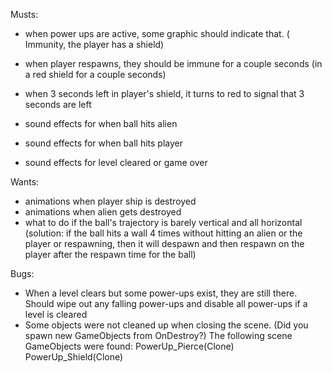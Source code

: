 Musts:

* when power ups are active, some graphic should indicate that. ( Immunity, the player has a shield)
* when player respawns, they should be immune for a couple seconds (in a red shield for a couple seconds)
* when 3 seconds left in player's shield, it turns to red to signal that 3 seconds are left

* sound effects for when ball hits alien
* sound effects for when ball hits player
* sound effects for level cleared or game over



Wants:

* animations when player ship is destroyed
* animations when alien gets destroyed
* what to do if the ball's trajectory is barely vertical and all horizontal (solution: if the ball hits a wall 4 times without hitting an alien or the player or respawning, then it will despawn and then respawn on the player after the respawn time for the ball)



Bugs:
* When a level clears but some power-ups exist, they are still there. Should wipe out any falling power-ups and disable all power-ups if a level is cleared
* Some objects were not cleaned up when closing the scene. (Did you spawn new GameObjects from OnDestroy?) The following scene GameObjects were found: PowerUp_Pierce(Clone) PowerUp_Shield(Clone)

